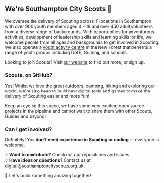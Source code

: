 ## We're Southampton City Scouts 👋

We oversee the delivery of Scouting across 11 locations in Southampton with over 900 youth members aged 4 - 18 and over 450 adult volunteers from a diverse range of backgrounds.
With opportunities for adventurous activities, development of leadership skills and learning skills for life, we welcome people from all ages and backgrounds to get involved in Scouting.
We also operate a [youth activity centre](https://wilverley.southamptoncityscouts.org.uk) in the New Forest that benefits a range of youth groups including DofE, Guiding, and schools.

Looking to join Scouts? Visit [our website](https://www.southamptoncityscouts.org.uk) to find out more, or sign up.

### Scouts, on GitHub?

Yes! Whilst we love the great outdoors, camping, hiking and exploring our world, we're also keen to build new digital tools and games to make the delivery of Scouting easier and more fun!

Keep an eye on this space, we have some very exciting open source projects in the pipeline and cannot wait to share them with other Scouts, Guides and beyond!

### Can I get involved?

Definitely! You **don’t need experience in Scouting or coding** — everyone is welcome.  

💡 **Want to contribute?** Check out our repositories and issues.  
💡 **Have ideas or questions?** Contact us at [digital@southamptoncityscouts.org.uk](mailto:digital@southamptoncityscouts.org.uk).  

🚀 Let's build something amazing together!  
